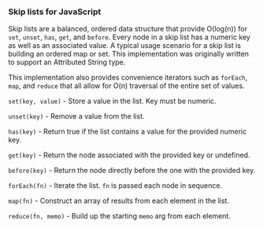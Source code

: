 ### Skip lists for JavaScript

Skip lists are a balanced, ordered data structure that provide O(log(n)) for
`set`, `unset`, `has`, `get`, and `before`.  Every node in a skip list
has a numeric key as well as an associated value.  A typical usage scenario
for a skip list is building an ordered map or set.  This implementation was
originally written to support an Attributed String type.

This implementation also provides convenience iterators such as `forEach`,
`map`, and `reduce` that all allow for O(n) traversal of the entire set of
values.

`set(key, value)` - Store a value in the list.  Key must be numeric.

`unset(key)` - Remove a value from the list.

`has(key)` - Return true if the list contains a value for the provided numeric key.

`get(key)` - Return the node associated with the provided key or undefined.

`before(key)` - Return the node directly before the one with the provided key.

`forEach(fn)` - Iterate the list.  `fn` is passed each node in sequence.

`map(fn)` - Construct an array of results from each element in the list.

`reduce(fn, memo)` - Build up the starting `memo` arg from each element.
